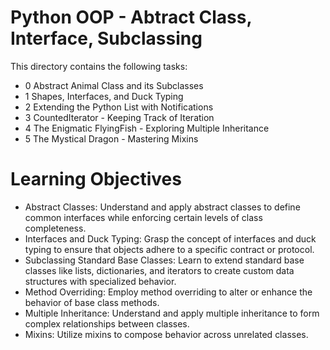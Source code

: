 # Python OOP - Abtract Class, Interface, Subclassing
This directory contains the following tasks:

- 0 Abstract Animal Class and its Subclasses
- 1 Shapes, Interfaces, and Duck Typing
- 2 Extending the Python List with Notifications
- 3 CountedIterator - Keeping Track of Iteration
- 4 The Enigmatic FlyingFish - Exploring Multiple Inheritance
- 5 The Mystical Dragon - Mastering Mixins

# Learning Objectives

* Abstract Classes: Understand and apply abstract classes to define common interfaces while enforcing certain levels of class completeness.
* Interfaces and Duck Typing: Grasp the concept of interfaces and duck typing to ensure that objects adhere to a specific contract or protocol.
* Subclassing Standard Base Classes: Learn to extend standard base classes like lists, dictionaries, and iterators to create custom data structures with specialized behavior.
* Method Overriding: Employ method overriding to alter or enhance the behavior of base class methods.
* Multiple Inheritance: Understand and apply multiple inheritance to form complex relationships between classes.
* Mixins: Utilize mixins to compose behavior across unrelated classes.
